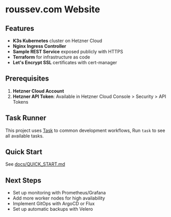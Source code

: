 # roussev.com Website

## Features

- **K3s Kubernetes** cluster on Hetzner Cloud
- **Nginx Ingress Controller**
- **Sample REST Service** exposed publicly with HTTPS
- **Terraform** for infrastructure as code
- **Let's Encrypt SSL** certificates with cert-manager

## Prerequisites

1. **Hetzner Cloud Account**
2. **Hetzner API Token**: Available in Hetzner Cloud Console > Security > API Tokens

## Task Runner

This project uses [Task](https://taskfile.dev/) to common development workflows, Run `task` to see all available tasks.

## Quick Start

See [docs/QUICK_START.md](docs/QUICK_START.md)

## Next Steps

- Set up monitoring with Prometheus/Grafana
- Add more worker nodes for high availability
- Implement GitOps with ArgoCD or Flux
- Set up automatic backups with Velero